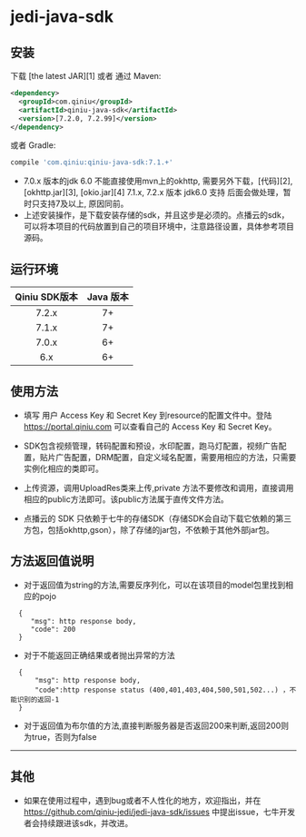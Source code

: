 # jedi-java-sdk


## 安装

下载 [the latest JAR][1] 或者 通过 Maven:
```xml
<dependency>
  <groupId>com.qiniu</groupId>
  <artifactId>qiniu-java-sdk</artifactId>
  <version>[7.2.0, 7.2.99]</version>
</dependency>
```
或者 Gradle:
```groovy
compile 'com.qiniu:qiniu-java-sdk:7.1.+'
```
* 7.0.x 版本的jdk 6.0 不能直接使用mvn上的okhttp, 需要另外下载，[代码][2], [okhttp.jar][3], [okio.jar][4]
7.1.x, 7.2.x 版本 jdk6.0 支持 后面会做处理，暂时只支持7及以上, 原因同前。
* 上述安装操作，是下载安装存储的sdk，并且这步是必须的。点播云的sdk，可以将本项目的代码放置到自己的项目环境中，注意路径设置，具体参考项目源码。

## 运行环境

| Qiniu SDK版本 | Java 版本 |
|:--------------------:|:---------------------------:|
|          7.2.x         |  7+ |
|          7.1.x         |  7+ |
|          7.0.x         |  6+ |
|          6.x         |  6+ |

## 使用方法

* 填写 用户 Access Key 和 Secret Key 到resource的配置文件中。登陆 https://portal.qiniu.com 可以查看自己的 Access Key 和 Secret Key。

* SDK包含视频管理，转码配置和预设，水印配置，跑马灯配置，视频广告配置，贴片广告配置，DRM配置，自定义域名配置，需要用相应的方法，只需要实例化相应的类即可。

* 上传资源，调用UploadRes类来上传,private 方法不要修改和调用，直接调用相应的public方法即可。该public方法属于直传文件方法。

* 点播云的 SDK 只依赖于七牛的存储SDK（存储SDK会自动下载它依赖的第三方包，包括okhttp,gson），除了存储的jar包，不依赖于其他外部jar包。


## 方法返回值说明
* 对于返回值为string的方法,需要反序列化，可以在该项目的model包里找到相应的pojo
```
  {
     "msg": http response body,
     "code": 200
  }
```
* 对于不能返回正确结果或者抛出异常的方法
```
  {
      "msg": http response body,
      "code":http response status (400,401,403,404,500,501,502...) ，不能识别的返回-1
  }
```
* 对于返回值为布尔值的方法,直接判断服务器是否返回200来判断,返回200则为true，否则为false

***
## 其他
* 如果在使用过程中，遇到bug或者不人性化的地方，欢迎指出，并在 https://github.com/qiniu-jedi/jedi-java-sdk/issues 中提出issue，七牛开发者会持续跟进该sdk，并改进。





